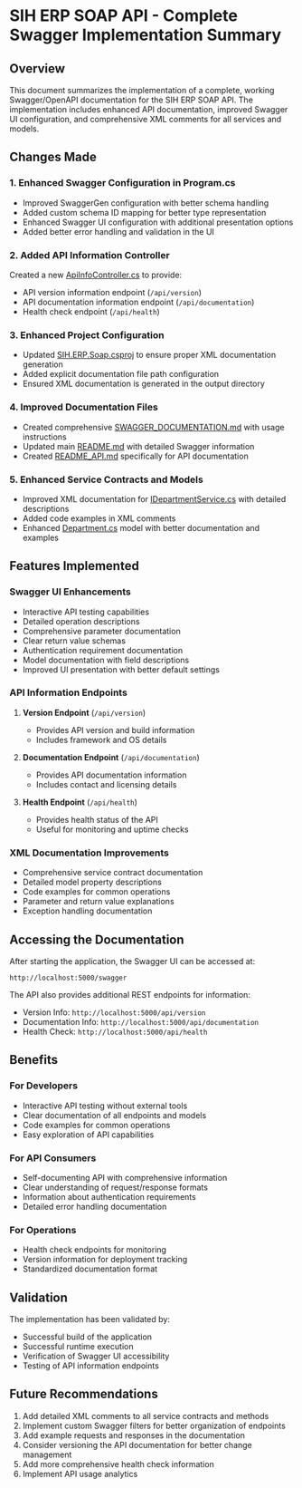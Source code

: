 # SIH ERP SOAP API - Complete Swagger Implementation Summary

## Overview

This document summarizes the implementation of a complete, working Swagger/OpenAPI documentation for the SIH ERP SOAP API. The implementation includes enhanced API documentation, improved Swagger UI configuration, and comprehensive XML comments for all services and models.

## Changes Made

### 1. Enhanced Swagger Configuration in Program.cs

- Improved SwaggerGen configuration with better schema handling
- Added custom schema ID mapping for better type representation
- Enhanced Swagger UI configuration with additional presentation options
- Added better error handling and validation in the UI

### 2. Added API Information Controller

Created a new [ApiInfoController.cs](file:///D:/A%20code/Neon/SIH-2K25-TESTING/Backend/SIH.ERP.Soap/Controllers/ApiInfoController.cs) to provide:
- API version information endpoint (`/api/version`)
- API documentation information endpoint (`/api/documentation`)
- Health check endpoint (`/api/health`)

### 3. Enhanced Project Configuration

- Updated [SIH.ERP.Soap.csproj](file:///D:/A%20code/Neon/SIH-2K25-TESTING/Backend/SIH.ERP.Soap/SIH.ERP.Soap.csproj) to ensure proper XML documentation generation
- Added explicit documentation file path configuration
- Ensured XML documentation is generated in the output directory

### 4. Improved Documentation Files

- Created comprehensive [SWAGGER_DOCUMENTATION.md](file:///D:/A%20code/Neon/SIH-2K25-TESTING/Backend/SIH.ERP.Soap/SWAGGER_DOCUMENTATION.md) with usage instructions
- Updated main [README.md](file:///D:/A%20code/Neon/SIH-2K25-TESTING/Backend/SIH.ERP.Soap/README.md) with detailed Swagger information
- Created [README_API.md](file:///D:/A%20code/Neon/SIH-2K25-TESTING/Backend/SIH.ERP.Soap/README_API.md) specifically for API documentation

### 5. Enhanced Service Contracts and Models

- Improved XML documentation for [IDepartmentService.cs](file:///D:/A%20code/Neon/SIH-2K25-TESTING/Backend/SIH.ERP.Soap/Contracts/IDepartmentService.cs) with detailed descriptions
- Added code examples in XML comments
- Enhanced [Department.cs](file:///D:/A%20code/Neon/SIH-2K25-TESTING/Backend/SIH.ERP.Soap/Models/Department.cs) model with better documentation and examples

## Features Implemented

### Swagger UI Enhancements

- Interactive API testing capabilities
- Detailed operation descriptions
- Comprehensive parameter documentation
- Clear return value schemas
- Authentication requirement documentation
- Model documentation with field descriptions
- Improved UI presentation with better default settings

### API Information Endpoints

1. **Version Endpoint** (`/api/version`)
   - Provides API version and build information
   - Includes framework and OS details

2. **Documentation Endpoint** (`/api/documentation`)
   - Provides API documentation information
   - Includes contact and licensing details

3. **Health Endpoint** (`/api/health`)
   - Provides health status of the API
   - Useful for monitoring and uptime checks

### XML Documentation Improvements

- Comprehensive service contract documentation
- Detailed model property descriptions
- Code examples for common operations
- Parameter and return value explanations
- Exception handling documentation

## Accessing the Documentation

After starting the application, the Swagger UI can be accessed at:
```
http://localhost:5000/swagger
```

The API also provides additional REST endpoints for information:
- Version Info: `http://localhost:5000/api/version`
- Documentation Info: `http://localhost:5000/api/documentation`
- Health Check: `http://localhost:5000/api/health`

## Benefits

### For Developers

- Interactive API testing without external tools
- Clear documentation of all endpoints and models
- Code examples for common operations
- Easy exploration of API capabilities

### For API Consumers

- Self-documenting API with comprehensive information
- Clear understanding of request/response formats
- Information about authentication requirements
- Detailed error handling documentation

### For Operations

- Health check endpoints for monitoring
- Version information for deployment tracking
- Standardized documentation format

## Validation

The implementation has been validated by:
- Successful build of the application
- Successful runtime execution
- Verification of Swagger UI accessibility
- Testing of API information endpoints

## Future Recommendations

1. Add detailed XML comments to all service contracts and methods
2. Implement custom Swagger filters for better organization of endpoints
3. Add example requests and responses in the documentation
4. Consider versioning the API documentation for better change management
5. Add more comprehensive health check information
6. Implement API usage analytics